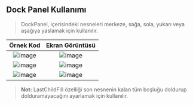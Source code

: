 ## Dock Panel Kullanımı ## 
> DockPanel, içerisindeki nesneleri merkeze, sağa, sola, yukarı veya aşağıya yaslamak için kullanılır.

| Örnek Kod |Ekran Görüntüsü|
|:--------:|:----------------------------:|
|![image](https://user-images.githubusercontent.com/28144917/154905573-2ce17957-7c7b-433a-bea8-a3e8a31a111c.png)|![image](https://user-images.githubusercontent.com/28144917/154905582-279f73d3-1360-4b74-864e-6f7999c946bf.png)|
|![image](https://user-images.githubusercontent.com/28144917/154906431-96c5f318-c93f-4ae6-898d-08b8d408fbb7.png)|![image](https://user-images.githubusercontent.com/28144917/154906404-67be8839-9a32-4428-8bc0-430ca2efedd8.png)|
|![image](https://user-images.githubusercontent.com/28144917/154906654-e0e83814-98c0-4d5f-9a09-b1ffd9dce963.png)|![image](https://user-images.githubusercontent.com/28144917/154906638-254e37f8-712b-4a98-b4ea-ab6829fece8b.png)|

> **Not:** LastChildFill özelliği son nesnenin kalan tüm boşluğu doldurup dolduramayacağını ayarlamak için kullanılır.
